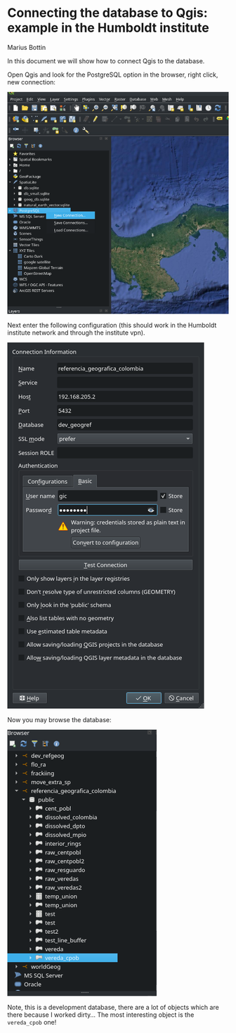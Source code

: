 # Connecting the database to Qgis: example in the Humboldt institute
Marius Bottin

In this document we will show how to connect Qgis to the database.

Open Qgis and look for the PostgreSQL option in the browser, right
click, new connection:

![Creating a Postgres connection](Fig/connectingQgis_1.png)

Next enter the following configuration (this should work in the Humboldt
institute network and through the institute vpn).

![Connection configuration](Fig/connectingQgis2.png)

Now you may browse the database:

![Browsing the database](Fig/connectingQgis3.png)

Note, this is a development database, there are a lot of objects which
are there because I worked dirty… The most interesting object is the
`vereda_cpob` one!
